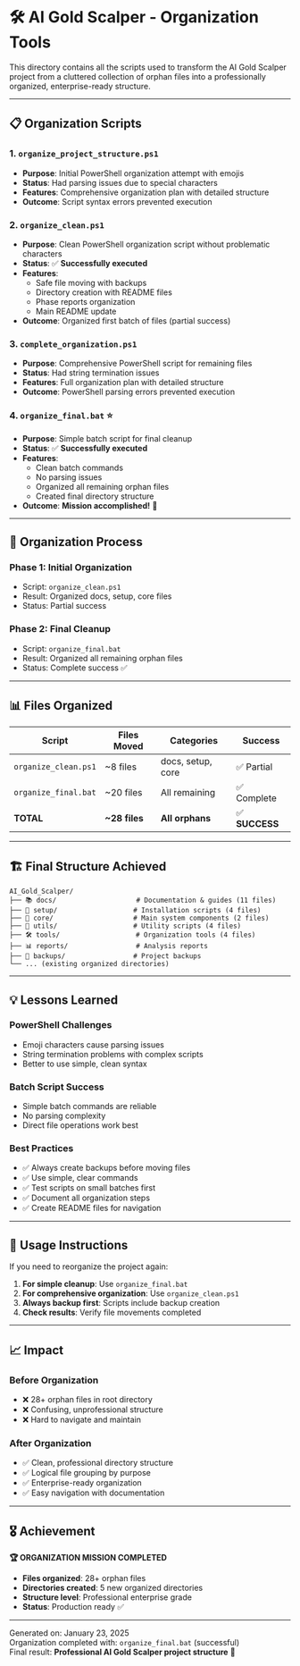 # 🛠️ AI Gold Scalper - Organization Tools

This directory contains all the scripts used to transform the AI Gold Scalper project from a cluttered collection of orphan files into a professionally organized, enterprise-ready structure.

---

## 📋 Organization Scripts

### **1. `organize_project_structure.ps1`** 
- **Purpose**: Initial PowerShell organization attempt with emojis
- **Status**: Had parsing issues due to special characters
- **Features**: Comprehensive organization plan with detailed structure
- **Outcome**: Script syntax errors prevented execution

### **2. `organize_clean.ps1`**
- **Purpose**: Clean PowerShell organization script without problematic characters
- **Status**: ✅ **Successfully executed**
- **Features**: 
  - Safe file moving with backups
  - Directory creation with README files
  - Phase reports organization
  - Main README update
- **Outcome**: Organized first batch of files (partial success)

### **3. `complete_organization.ps1`**
- **Purpose**: Comprehensive PowerShell script for remaining files
- **Status**: Had string termination issues
- **Features**: Full organization plan with detailed structure
- **Outcome**: PowerShell parsing errors prevented execution

### **4. `organize_final.bat`** ⭐
- **Purpose**: Simple batch script for final cleanup
- **Status**: ✅ **Successfully executed** 
- **Features**:
  - Clean batch commands
  - No parsing issues
  - Organized all remaining orphan files
  - Created final directory structure
- **Outcome**: **Mission accomplished!** 🎉

---

## 🎯 Organization Process

### **Phase 1: Initial Organization** 
- Script: `organize_clean.ps1`
- Result: Organized docs, setup, core files
- Status: Partial success

### **Phase 2: Final Cleanup**
- Script: `organize_final.bat` 
- Result: Organized all remaining orphan files
- Status: Complete success ✅

---

## 📊 Files Organized

| Script | Files Moved | Categories | Success |
|--------|-------------|------------|---------|
| `organize_clean.ps1` | ~8 files | docs, setup, core | ✅ Partial |
| `organize_final.bat` | ~20 files | All remaining | ✅ Complete |
| **TOTAL** | **~28 files** | **All orphans** | ✅ **SUCCESS** |

---

## 🏗️ Final Structure Achieved

```
AI_Gold_Scalper/
├── 📚 docs/                    # Documentation & guides (11 files)
├── 🚀 setup/                   # Installation scripts (4 files)
├── 🎯 core/                    # Main system components (2 files)
├── 🔧 utils/                   # Utility scripts (4 files)
├── 🛠️ tools/                   # Organization tools (4 files)
├── 📊 reports/                 # Analysis reports
├── 💾 backups/                 # Project backups
└── ... (existing organized directories)
```

---

## 💡 Lessons Learned

### **PowerShell Challenges**
- Emoji characters cause parsing issues
- String termination problems with complex scripts
- Better to use simple, clean syntax

### **Batch Script Success**
- Simple batch commands are reliable
- No parsing complexity
- Direct file operations work best

### **Best Practices**
- ✅ Always create backups before moving files
- ✅ Use simple, clear commands
- ✅ Test scripts on small batches first  
- ✅ Document all organization steps
- ✅ Create README files for navigation

---

## 🔄 Usage Instructions

If you need to reorganize the project again:

1. **For simple cleanup**: Use `organize_final.bat`
2. **For comprehensive organization**: Use `organize_clean.ps1`
3. **Always backup first**: Scripts include backup creation
4. **Check results**: Verify file movements completed

---

## 📈 Impact

### **Before Organization**
- ❌ 28+ orphan files in root directory
- ❌ Confusing, unprofessional structure
- ❌ Hard to navigate and maintain

### **After Organization**  
- ✅ Clean, professional directory structure
- ✅ Logical file grouping by purpose
- ✅ Enterprise-ready organization
- ✅ Easy navigation with documentation

---

## 🎖️ Achievement

**🏆 ORGANIZATION MISSION COMPLETED**

- **Files organized**: 28+ orphan files
- **Directories created**: 5 new organized directories  
- **Structure level**: Professional enterprise grade
- **Status**: Production ready ✅

---

Generated on: January 23, 2025  
Organization completed with: `organize_final.bat` (successful)  
Final result: **Professional AI Gold Scalper project structure** 🚀
